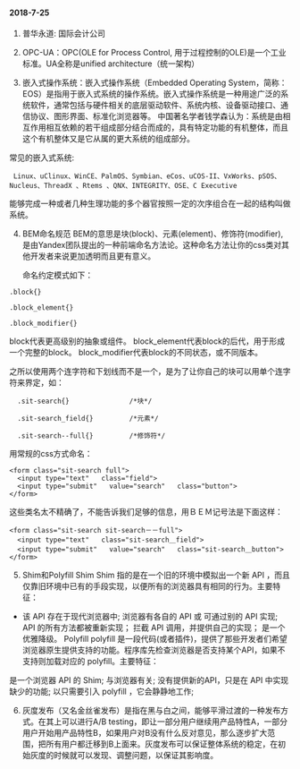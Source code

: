 #### 2018-7-25
1. 普华永道: 国际会计公司

2. OPC-UA：OPC(OLE for Process Control, 用于过程控制的OLE)是一个工业标准。UA全称是unified architecture（统一架构）

3. 嵌入式操作系统：嵌入式操作系统（Embedded Operating System，简称：EOS）是指用于嵌入式系统的操作系统。嵌入式操作系统是一种用途广泛的系统软件，通常包括与硬件相关的底层驱动软件、系统内核、设备驱动接口、通信协议、图形界面、标准化浏览器等。
中国著名学者钱学森认为：系统是由相互作用相互依赖的若干组成部分结合而成的，具有特定功能的有机整体，而且这个有机整体又是它从属的更大系统的组成部分。

常见的嵌入式系统: 
```
 Linux、uClinux、WinCE、PalmOS、Symbian、eCos、uCOS-II、VxWorks、pSOS、Nucleus、ThreadX 、Rtems 、QNX、INTEGRITY、OSE、C Executive 
```
能够完成一种或者几种生理功能的多个器官按照一定的次序组合在一起的结构叫做系统。

4. BEM命名规范
  BEM的意思是块(block)、元素(element)、修饰符(modifier),是由Yandex团队提出的一种前端命名方法论。这种命名方法让你的css类对其他开发者来说更加透明而且更有意义。

   命名约定模式如下：

```
.block{}

.block_element{}

.block_modifier{}
```
block代表更高级别的抽象或组件。
block_element代表block的后代，用于形成一个完整的block。
block_modifier代表block的不同状态，或不同版本。

之所以使用两个连字符和下划线而不是一个，是为了让你自己的块可以用单个连字符来界定，如：
```
  .sit-search{}               /*块*/

  .sit-search_field{}         /*元素*/

  .sit-search--full{}         /*修饰符*/
```

用常规的css方式命名：
```
<form class="sit-search full">
  <input type="text"   class="field">
  <input type="submit"   value="search"   class="button">
</form>
``` 

这些类名太不精确了，不能告诉我们足够的信息，用ＢＥＭ记号法是下面这样：
```
<form class="sit-search sit-search－－full">
  <input type="text"   class="sit-search＿field">
  <input type="submit"   value="search"   class="sit-search＿button">
</form>
```

5. Shim和Polyfill
Shim
Shim 指的是在一个旧的环境中模拟出一个新 API ，而且仅靠旧环境中已有的手段实现，以便所有的浏览器具有相同的行为。主要特征：

* 该 API 存在于现代浏览器中;
浏览器有各自的 API 或 可通过别的 API 实现;
API 的所有方法都被重新实现；
拦截 API 调用，并提供自己的实现；
是一个优雅降级。
Polyfill
polyfill 是一段代码(或者插件)，提供了那些开发者们希望浏览器原生提供支持的功能。程序库先检查浏览器是否支持某个API，如果不支持则加载对应的 polyfill。主要特征：

是一个浏览器 API 的 Shim;
与浏览器有关;
没有提供新的API，只是在 API 中实现缺少的功能;
以只需要引入 polyfill ，它会静静地工作;

6. 灰度发布（又名金丝雀发布）是指在黑与白之间，能够平滑过渡的一种发布方式。在其上可以进行A/B testing，即让一部分用户继续用产品特性A，一部分用户开始用产品特性B，如果用户对B没有什么反对意见，那么逐步扩大范围，把所有用户都迁移到B上面来。灰度发布可以保证整体系统的稳定，在初始灰度的时候就可以发现、调整问题，以保证其影响度。